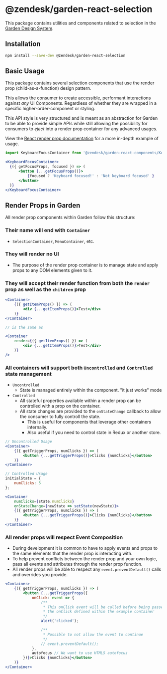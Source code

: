 # @zendesk/garden-react-selection

This package contains utilities and components related to
selection in the [Garden Design System](http://zendeskgarden.github.io/).

## Installation

```bash
npm install --save-dev @zendesk/garden-react-selection
```

## Basic Usage

This package contains several selection components that use the
render prop (child-as-a-function) design pattern.

This allows the consumer to create accessible, performant interactions
against _any_ UI Components. Regardless of whether they are wrapped
in a specific higher-order-component or styling.

This API style is very structured and is meant as an abstraction
for Garden to be able to provide simple APIs while still allowing
the possibility for consumers to _eject_ into a render prop container
for any advanced usages.

View the [React render prop documentation](https://reactjs.org/docs/render-props.html)
for a more in-depth example of usage.

```jsx static
import KeyboardFocusContainer from '@zendesk/garden-react-components/KeyboardFocusContainer';

<KeyboardFocusContainer>
  {({ getFocusProps, focused }) => (
      <button {...getFocusProps()}>
          {focused ? 'Keyboard focused!' : 'Not keyboard focused' }
      </button>
  )}
</KeyboardFocusContainer>
```

## Render Props in Garden

All render prop components within Garden follow this structure:

### Their name will end with `Container`

* `SelectionContainer`, `MenuContainer`, etc.

### They will render no UI

* The purpose of the render prop container is
  to manage state and apply props to any DOM elements given to it.

<!-- markdownlint-disable -->

### They will accept their render function from both the `render` prop as well as the `children` prop

<!-- markdownlint-enable -->

```jsx static
<Container>
    {({ getItemProps() }) => (
        <div {...getItemProps()}>Test</div>
    )}
</Container>

// is the same as

<Container
    render={({ getItemProps() }) => (
        <div {...getItemProps()}>Test</div>
    )}
/>
```

### All containers will support both `Uncontrolled` and `Controlled` state management

* `Uncontrolled`
  * State is managed entirely within the component. "it just works" mode
* `Controlled`
  * All stateful properties available within a render prop
    can be controlled with a prop on the container.
  * All state changes are provided to the `onStateChange`
    callback to allow the consumer to fully controll the state.
    * This is useful for components that leverage other containers internally.
    * Also useful if you need to control state in Redux or another store.

```jsx static
// Uncontrolled Usage
<Container>
    {({ getTriggerProps, numClicks }) => (
        <button {...getTriggerProps()}>Clicks {numClicks}</button>
    )}
</Container>

// Controlled Usage
initialState = {
    numClicks: 5
};

<Container
    numClicks={state.numClicks}
    onStateChange={newState => setState(newState)}>
    {({ getTriggerProps, numClicks }) => (
        <button {...getTriggerProps()}>Clicks {numClicks}</button>
    )}
</Container>
```

### All render props will respect Event Composition

* During development it is common to have to apply events and props to the same
  elements that the render prop is interacting with.
* To help prevent conflicts between the render prop and your own logic, pass
  all events and attributes through the render prop function.
* All render props will be able to respect any `event.preventDefault()` calls
  and overrides you provide.

```jsx static
<Container>
    {({ getTriggerProps, numClicks }) => (
        <button {...getTriggerProps({
            onClick: event => {
                /**
                 * This onClick event will be called before being passed to
                 * the onClick defined within the example container
                 */
                alert('clicked');

                /**
                 * Possible to not allow the event to continue
                 */
                // event.preventDefault();
            },
            autofocus // We want to use HTML5 autofocus
        })}>Clicks {numClicks}</button>
    )}
</Container>
```
